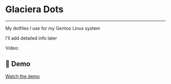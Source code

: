 # Glaciera Dots

---

My dotfiles I use for my Gentoo Linux system

I'll add detailed info later

Video:

## 🎥 Demo

[Watch the demo](https://www.youtube.com/watch?v=iyI5Qn-g230)


